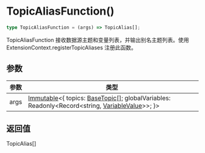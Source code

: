 # TopicAliasFunction()

```typescript
type TopicAliasFunction = (args) => TopicAlias[];
```

TopicAliasFunction 接收数据源主题和变量列表，并输出别名主题列表。使用 ExtensionContext.registerTopicAliases 注册此函数。

## 参数

| 参数 | 类型 |
| --- | --- |
| args | [Immutable](/extension-api/type-aliases/Immutable)\<\{ topics: [BaseTopic](/extension-api/type-aliases/BaseTopic)[]; globalVariables: Readonly\<Record\<string, [VariableValue](/extension-api/type-aliases/VariableValue)\>\>; \}\> |

## 返回值

TopicAlias[] 